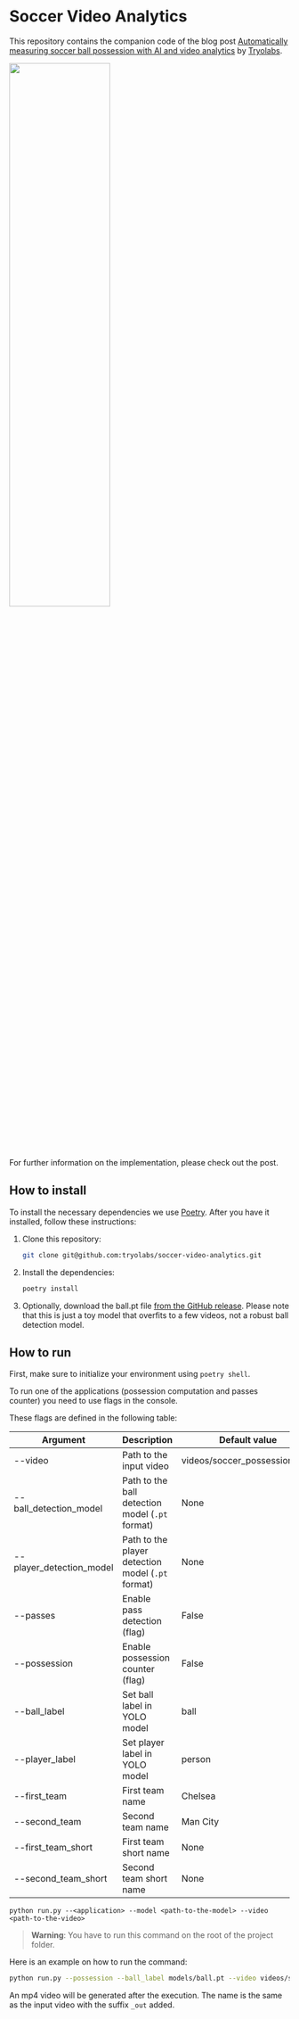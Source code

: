 # Soccer Video Analytics


This repository contains the companion code of the blog post [Automatically measuring soccer ball possession with AI and video analytics](https://tryolabs.com/blog/2022/10/17/measuring-soccer-ball-possession-ai-video-analytics) by [Tryolabs](https://tryolabs.com).

<a href="https://www.youtube.com/watch?v=CWnlGBVaRpQ" target="_blank">
<img src="https://user-images.githubusercontent.com/33181424/193869946-ad7e3973-a28e-4640-8494-bf899d5df3a7.png" width="60%" height="50%">
</a>

For further information on the implementation, please check out the post.

## How to install

To install the necessary dependencies we use [Poetry](https://python-poetry.org/docs). After you have it installed, follow these instructions:

1. Clone this repository:

   ```bash
   git clone git@github.com:tryolabs/soccer-video-analytics.git
   ```

2. Install the dependencies:

   ```bash
   poetry install
   ```

3. Optionally, download the ball.pt file [from the GitHub release](https://github.com/tryolabs/soccer-video-analytics/releases/tag/v0). Please note that this is just a toy model that overfits to a few videos, not a robust ball detection model.

## How to run

First, make sure to initialize your environment using `poetry shell`.

To run one of the applications (possession computation and passes counter) you need to use flags in the console.

These flags are defined in the following table:

| Argument               | Description                                      | Default value                  |
|------------------------|--------------------------------------------------|--------------------------------|
| --video                | Path to the input video                          | videos/soccer_possession.mp4  |
| --ball_detection_model | Path to the ball detection model (`.pt` format)  | None                           |
| --player_detection_model | Path to the player detection model (`.pt` format) | None                           |
| --passes               | Enable pass detection (flag)                     | False                          |
| --possession           | Enable possession counter (flag)                 | False                          |
| --ball_label           | Set ball label in YOLO model                     | ball                           |
| --player_label         | Set player label in YOLO model                   | person                         |
| --first_team           | First team name                                  | Chelsea                        |
| --second_team          | Second team name                                 | Man City                       |
| --first_team_short     | First team short name                            | None                           |
| --second_team_short    | Second team short name                           | None                           |


```
python run.py --<application> --model <path-to-the-model> --video <path-to-the-video>
```

>__Warning__: You have to run this command on the root of the project folder.

Here is an example on how to run the command:
    
```bash
python run.py --possession --ball_label models/ball.pt --video videos/soccer_possession.mp4
```

An mp4 video will be generated after the execution. The name is the same as the input video with the suffix `_out` added.
